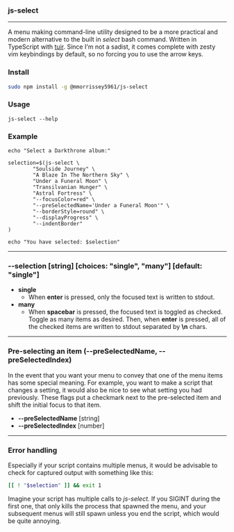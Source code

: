 ### js-select

---

A menu making command-line utility designed to be a more practical and modern
alternative to the built in *select* bash command.  Written in TypeScript with
[tuir](https://github.com/max5961/tuir).  Since I'm not a sadist, it comes
complete with zesty vim keybindings by default, so no forcing you to use the
arrow keys.

### Install

```sh
sudo npm install -g @mmorrissey5961/js-select
```

### Usage
```
js-select --help
```

### Example
```
echo "Select a Darkthrone album:"

selection=$(js-select \
        "Soulside Journey" \
        "A Blaze In The Northern Sky" \
        "Under a Funeral Moon" \
        "Transilvanian Hunger" \
        "Astral Fortress" \
        "--focusColor=red" \
        "--preSelectedName='Under a Funeral Moon'" \
        "--borderStyle=round" \
        "--displayProgress" \
        "--indentBorder"
)

echo "You have selected: $selection"
```

---

### --selection [string] [choices: "single", "many"] [default: "single"]

- **single**
    - When **enter** is pressed, only the focused text is written to stdout.
- **many**
    - When **spacebar** is pressed, the focused text is toggled as checked.
      Toggle as many items as desired.  Then, when **enter** is pressed, all of the
      checked items are written to stdout separated by **\n** chars.

---

### Pre-selecting an item (--preSelectedName, --preSelectedIndex)

In the event that you want your menu to convey that one of the menu items has
some special meaning.  For example, you want to make a script that changes a
setting, it would also be nice to see what setting you had previously.  These
flags put a checkmark next to the pre-selected item and shift the initial focus
to that item.

- **--preSelectedName** [string]
- **--preSelectedIndex** [number]

---

### Error handling

Especially if your script contains multiple menus, it would be advisable to
check for captured output with something like this:

```sh
[[ ! "$selection" ]] && exit 1

```

Imagine your script has multiple calls to *js-select*.  If you SIGINT during the
first one, that only kills the process that spawned the menu, and your
subsequent menus will still spawn unless you end the script, which would be
quite annoying.











